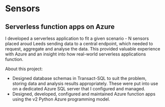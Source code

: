 # Sensors

## Serverless function apps on Azure 

I developed a serverless application to fit a given scenario - N sensors placed
aroud Leeds sending data to a central endpoint, which needed to request,
aggregate and analyse the data. This provided valuable experience with Azure
and an insight into how real-world serverless applications function.

About this project:

- Designed database schemas in Transact-SQL to suit the problem, storing data
  and analysis results appropriately. These were put into use on a dedicated
  Azure SQL server that I configured and managed.
- Designed, developed, configured and maintained Azure function apps using the
  v2 Python Azure programming model.
